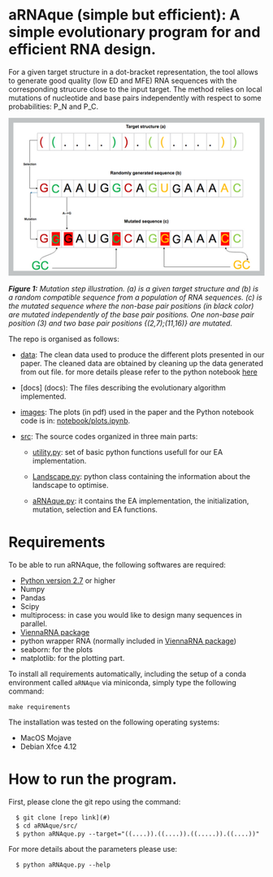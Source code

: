 # aRNAque (simple but efficient): A simple evolutionary program for and efficient RNA design.
<!--(@Author: [Nono Saha Cyrille Merleau](#) and [Matteo Smerlak](#) )-->

For a given target structure in a dot-bracket representation, the tool allows to generate good quality (low ED and MFE) RNA sequences with the corresponding strucure close to the input target. The method relies on local mutations of nucleotide and base pairs independently with respect to some probabilities: P_N and P_C.

![](images/mutation_example.png)

***Figure 1:** Mutation step illustration. (a) is a given target structure and (b) is a random compatible sequence from a population of RNA sequences. (c) is the mutated sequence where the non-base pair positions (in black color) are mutated independently of the base pair positions. One non-base pair position (3) and two base pair positions {(2,7);(11,16)} are mutated.*

The repo is organised as follows:
- [data](data/): The clean data used to produce the different plots presented in our paper.  The cleaned data are obtained by cleaning up the data generated from out file. for more details please refer to the python notebook [here](notebook/clean_data.ipynb)
- [docs] (docs): The files describing the evolutionary algorithm implemented.
- [images](images/): The plots (in pdf) used in the paper and the Python notebook code is in: [notebook/plots.ipynb](notebook/plots.ipynb).
- [src](src/): The source codes organized in three main parts:

    - [utility.py](src/utility.py): set of basic python functions usefull for our EA implementation.

    - [Landscape.py](src/Landscape.py): python class containing the information about the landscape to optimise.

    - [aRNAque.py](src/aRNAque.py): it contains the EA implementation, the initialization, mutation, selection and EA functions.

# Requirements
To be able to run aRNAque, the following softwares are required:

- [Python version 2.7](https://docs.anaconda.com/anaconda/user-guide/tasks/switch-environment/) or higher
- Numpy
- Pandas
- Scipy
- multiprocess: in case you would like to design many sequences in parallel.
- [ViennaRNA package](https://anaconda.org/bioconda/viennarna)
- python wrapper RNA (normally included in [ViennaRNA package](https://anaconda.org/bioconda/viennarna))
- seaborn: for the plots
- matplotlib: for the plotting part.

To install all requirements automatically, including the setup of a conda environment called `aRNAque` via miniconda, simply type the following command:

```
make requirements
```

The installation was tested on the following operating systems:

* MacOS Mojave
* Debian Xfce 4.12

# How to run the program.
First, please clone the git repo using the command:

      $ git clone [repo link](#)
      $ cd aRNAque/src/
      $ python aRNAque.py --target="((....)).((....)).((.....)).((....))"

For more details about the parameters please use:

      $ python aRNAque.py --help
